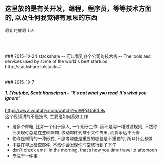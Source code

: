 ## 这里放的是有关开发，编程，程序员，等等技术方面的, 以及任何我觉得有意思的东西
最新的放最上面

<br/>
<br/>
<br/>
### 2015-10-24
stackshare  -- 可以看到各个公司的技术栈  -- The tools and services used by some of the world's best startups  
http://stackshare.io/stacks#    


<br/>
<br/>
<br/>
### 2015-10-7

##### 1. (Youtube) Scott Hanselman - "It's not what you read, it's what you ignore"  
https://www.youtube.com/watch?v=IWPgUn8tL8s   
这个视频讲的不是技术, 主要是如何高效工作  
  - 用多个邮箱, 比如一个用于家人, 一个用于工作. 而不是写一堆过滤规则, 不然你会发现你总是在整理邮箱, 移动邮件到某个文件夹里, 而你永远不会看
  - 忙碌是懒惰的一种形式, 不思考哪些是重要的哪些是不重要的, 所以什么都做.      
  - 不要在早上检查邮件, 不然你会发现你时空旅行到了下午  
  - don't check email in the morning, that's how you time travel to afternoon  
  - 专注于一件事
